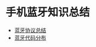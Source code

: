 # 手机蓝牙知识总结
- [蓝牙协议总结](https://alichengong.github.io/chengong.github.io/posts/bluetooth/protocol)
- [蓝牙代码分布](https://alichengong.github.io/chengong.github.io/posts/bluetooth/code)